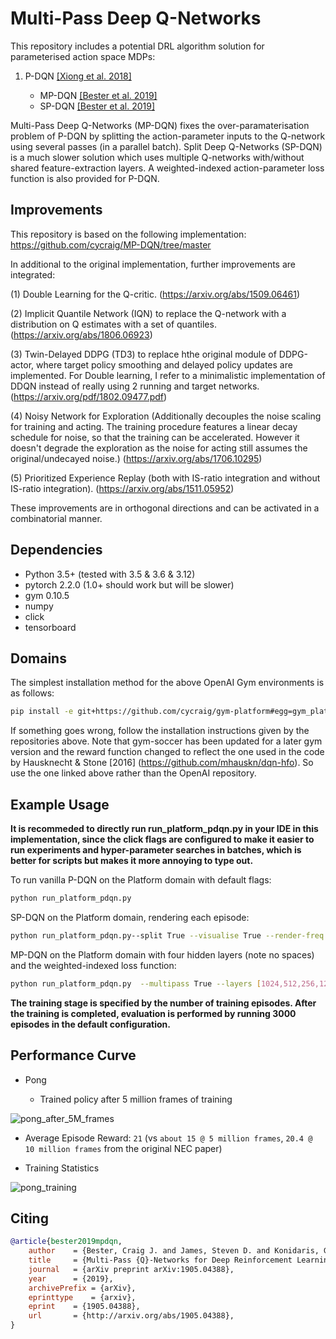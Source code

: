 #  Multi-Pass Deep Q-Networks

This repository includes a potential DRL algorithm solution for parameterised action space MDPs:

1. P-DQN [[Xiong et al. 2018]](https://arxiv.org/abs/1810.06394)

    - MP-DQN [[Bester et al. 2019]](https://arxiv.org/abs/1905.04388)
    - SP-DQN [[Bester et al. 2019]](https://arxiv.org/abs/1905.04388)
   

Multi-Pass Deep Q-Networks (MP-DQN) fixes the over-paramaterisation problem of P-DQN by splitting the action-parameter inputs to the Q-network using several passes (in a parallel batch). Split Deep Q-Networks (SP-DQN) is a much slower solution which uses multiple Q-networks with/without shared feature-extraction layers. A weighted-indexed action-parameter loss function is also provided for P-DQN.

## Improvements
This repository is based on the following implementation: https://github.com/cycraig/MP-DQN/tree/master

In additional to the original implementation, further improvements are integrated:

(1) Double Learning for the Q-critic. (https://arxiv.org/abs/1509.06461)

(2) Implicit Quantile Network (IQN) to replace the Q-network with a distribution on Q estimates with a set of quantiles. (https://arxiv.org/abs/1806.06923)

(3) Twin-Delayed DDPG (TD3) to replace hthe original module of DDPG-actor, where target policy smoothing and delayed policy updates are implemented. For Double learning, I refer to a minimalistic implementation of DDQN instead of really using 2 running and target networks. (https://arxiv.org/pdf/1802.09477.pdf)

(4) Noisy Network for Exploration (Additionally decouples the noise scaling for training and acting. The training procedure features a linear decay schedule for noise, so that the training can be accelerated. However it doesn't degrade the exploration as the noise for acting still assumes the original/undecayed noise.) (https://arxiv.org/abs/1706.10295)

(5) Prioritized Experience Replay (both with IS-ratio integration and without IS-ratio integration). (https://arxiv.org/abs/1511.05952)

These improvements are in orthogonal directions and can be activated in a combinatorial manner.

## Dependencies

- Python 3.5+ (tested with 3.5 & 3.6 & 3.12)
- pytorch 2.2.0 (1.0+ should work but will be slower)
- gym 0.10.5
- numpy
- click
- tensorboard

## Domains

The simplest installation method for the above OpenAI Gym environments is as follows:
```bash
pip install -e git+https://github.com/cycraig/gym-platform#egg=gym_platform
```

If something goes wrong, follow the installation instructions given by the repositories above. Note that gym-soccer has been updated for a later gym version and the reward function changed to reflect the one used in the code by Hausknecht & Stone [2016] (https://github.com/mhauskn/dqn-hfo). So use the one linked above rather than the OpenAI repository.

## Example Usage

**It is recommeded to directly run run_platform_pdqn.py in your IDE in this implementation, since the click flags are configured to make it easier to run experiments and hyper-parameter searches in batches, which is better for scripts but makes it more annoying to type out.**

To run vanilla P-DQN on the Platform domain with default flags:
```bash
python run_platform_pdqn.py 
```

SP-DQN on the Platform domain, rendering each episode:
```bash
python run_platform_pdqn.py--split True --visualise True --render-freq 1
```

MP-DQN on the Platform domain with four hidden layers (note no spaces) and the weighted-indexed loss function:
```bash
python run_platform_pdqn.py  --multipass True --layers [1024,512,256,128] --weighted True --indexed True
```

**The training stage is specified by the number of training episodes. After the training is completed, evaluation is performed by running 3000 episodes in the default configuration.**


## Performance Curve

- Pong

  - Trained policy after 5 million frames of training

![pong_after_5M_frames](assets/pong_policy_after_5M_frames.gif)

  - Average Episode Reward: `21` (vs `about 15 @ 5 million frames`, `20.4 @ 10 million frames` from the original NEC paper)

  - Training Statistics

![pong_training](assets/pong.png)


## Citing


```bibtex
@article{bester2019mpdqn,
	author    = {Bester, Craig J. and James, Steven D. and Konidaris, George D.},
	title     = {Multi-Pass {Q}-Networks for Deep Reinforcement Learning with Parameterised Action Spaces},
	journal   = {arXiv preprint arXiv:1905.04388},
	year      = {2019},
	archivePrefix = {arXiv},
	eprinttype    = {arxiv},
	eprint    = {1905.04388},
	url       = {http://arxiv.org/abs/1905.04388},
}
```
